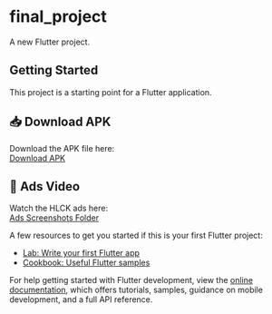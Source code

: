 # final_project

A new Flutter project.

## Getting Started

This project is a starting point for a Flutter application.
## 📥 Download APK
Download the APK file here:  
[Download APK](https://drive.google.com/drive/folders/1NMziqu2ZDlvRQnBF6gJAYKO9a1ZoHyF2)

## 📢 Ads Video
Watch the HLCK ads here:  
[Ads Screenshots Folder](https://drive.google.com/drive/folders/1_xf7RdBdnTU_IuxDVuSWMEgyUzcoU1b7)

A few resources to get you started if this is your first Flutter project:

- [Lab: Write your first Flutter app](https://docs.flutter.dev/get-started/codelab)
- [Cookbook: Useful Flutter samples](https://docs.flutter.dev/cookbook)

For help getting started with Flutter development, view the
[online documentation](https://docs.flutter.dev/), which offers tutorials,
samples, guidance on mobile development, and a full API reference.
